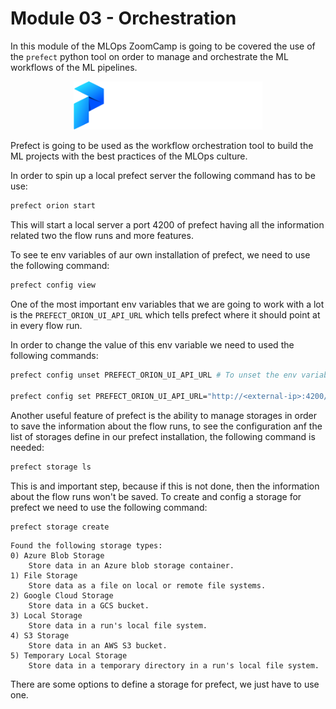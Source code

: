 # Module 03 - Orchestration
In this module of the MLOps ZoomCamp is going to be covered the use of the `prefect` python tool on order to manage and orchestrate the ML workflows of the ML pipelines.

<p align="center">
  <img src="../assets/imgs/prefect_logo.png" width=60%/>
</p>

Prefect is going to be used as the workflow orchestration tool to build the ML projects with the best practices of the MLOps culture.

In order to spin up a local prefect server the following command has to be use:
```bash 
prefect orion start
```
This will start a local server a port 4200 of prefect having all the information related two the flow runs and more features.

To see te env variables of aur own installation of prefect, we need to use the following command:
```bash 
prefect config view
```
One of the most important env variables that we are going to work with a lot is the `PREFECT_ORION_UI_API_URL` which tells prefect where it should point at in every flow run.

In order to change the value of this env variable we need to used the following commands:
```bash 
prefect config unset PREFECT_ORION_UI_API_URL # To unset the env variable

prefect config set PREFECT_ORION_UI_API_URL="http://<external-ip>:4200/api" # To set the env variable, to use an external server like an ec2 instance
```
Another useful feature of prefect is the ability to manage storages in order to save the information about the flow runs, to see the configuration anf the list of storages define in our prefect installation, the following command is needed:
```bash 
prefect storage ls
```
This is and important step, because if this is not done, then the information about the flow runs won't be saved. To create and config a storage for prefect we need to use the following command:
```bash 
prefect storage create 
```
```text
Found the following storage types:
0) Azure Blob Storage
    Store data in an Azure blob storage container.
1) File Storage
    Store data as a file on local or remote file systems.
2) Google Cloud Storage
    Store data in a GCS bucket.
3) Local Storage
    Store data in a run's local file system.
4) S3 Storage
    Store data in an AWS S3 bucket.
5) Temporary Local Storage
    Store data in a temporary directory in a run's local file system.
```
There are some options to define a storage for prefect, we just have to use one.